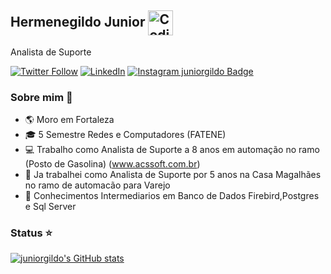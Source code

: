 ## Hermenegildo Junior <img alt="Coding Gif" src="https://media2.giphy.com/media/du3J3cXyzhj75IOgvA/giphy.gif?cid=790b76118849e7b024333f0377101b6f9d71150022128261&rid=giphy.gif&ct=g" height="40" width="40" align="center"/>&nbsp;<br/> 


Analista de Suporte </br>


[![Twitter Follow](https://img.shields.io/twitter/follow/juniorgildo?color=00acee&label=juniorgildo&logo=twitter&logoColor=00acee&style=for-the-badge)](https://twitter.com/juniorgildo/)
[![LinkedIn](https://shields.io/badge/LinkedIn-juniorgildo-0e76a8?logo=LinkedIn&logoColor=0e76a8&style=for-the-badge)](https://www.linkedin.com/in/juniorgildo/)
[![Instagram juniorgildo Badge](https://img.shields.io/badge/Instagram-juniorgildo-6a0dad?style=for-the-badge&logo=instagram&logoColor=purple)](https://www.instagram.com/juniorgildo/)


### Sobre mim 🎯

- 🌎 Moro em Fortaleza 
- 🎓 5 Semestre Redes e Computadores (FATENE)
- 💻 Trabalho como Analista de Suporte a 8 anos em automação no ramo (Posto de Gasolina) (www.acssoft.com.br)
- 📰 Ja trabalhei como Analista de Suporte por 5 anos na Casa Magalhães no ramo de automacão para Varejo
- 🏦 Conhecimentos Intermediarios em Banco de Dados Firebird,Postgres e Sql Server
                                                                                                                 
                                                                                                                 
### Status ⭐



[![juniorgildo's GitHub stats](https://github-readme-stats.vercel.app/api?username=juniorgildo&show_icons=true&count_private=true&theme=buefy&title_color=00acee&icon_color=FF0000)](https://github.com/juniorgildo)


